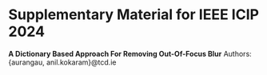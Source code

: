 # Supplementary Material for IEEE ICIP 2024
**A Dictionary Based Approach For Removing Out-Of-Focus Blur**
Authors: {aurangau, anil.kokaram}@tcd.ie
